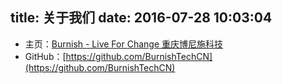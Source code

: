 title: 关于我们
date: 2016-07-28 10:03:04
---


* 主页：[Burnish - Live For Change 重庆博尼施科技](http://www.burnish.cn)
* GitHub：[https://github.com/BurnishTechCN](https://github.com/BurnishTechCN)